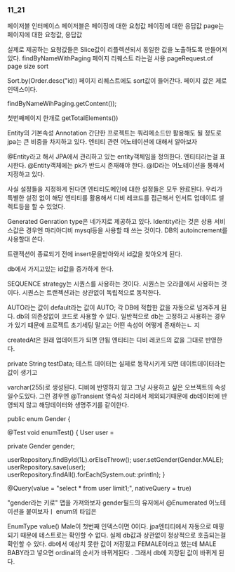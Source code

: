 ### 11_21

페이저블 인터페이스 페이저블은 페이징에 대한 요청값 페이징에 대한 응답값
page는 페이지에 대한 요청값, 응답값 

실제로 제공하는 요청값들은 Slice값이 리플렉션되서 동일한 값을 노출하도록 만들어져있다. 
findByNameWithPaging 페이지 리퀘스트 라는걸 사용
pageRequest.of page size sort

Sort.by(Order.desc("id))
페이지 리퀘스트에도 sort값이 들어간다. 페이지 값은 제로 인덱스이다. 

findByNameWihPaging.getContent());

첫번째페이지 한개로 
getTotalElements())

Entity의 기본속성 Annotation 간단한 프로젝트는 쿼리메소드만 활용해도 될 정도로 
jpa는 큰 비중을 차지하고 있다. 
엔티티 관련 어노테이션에 대해서 알아보자 

@Entity라고 해서 JPA에서 관리하고 있는 entity객체임을 정의한다. 
엔티티라는걸 표시한다. 
@Entity객체에는 pk가 반드시 존재해야 한다. 
@ID라는 어노테이션을 통해서 지정하고 있다. 

사실 설정들을 지정하게 된다면 엔티티도메인에 대한 설정들은 모두 완료된다. 
우리가 특별한 설정 없이 해당 엔티티를 활용해서 디비 레코드를 접근해서 인서트 업데이트 
셀렉트등을 할 수 있었다. 

Generated Genration type은 네가지로 제공하고 있다. Identity라는 것은 
상용 서비스값은 경우엔 마리아디비 mysql등을 사용할 때 쓰는 것이다. 
DB의 autoincrement를 사용할대 쓴다. 

트랜젝션이 종료되기 전에 insert문을받아와서 id값을 찾아오게 된다. 

db에서 가지고있는 id값을 증가하게 한다. 

SEQUENCE strategy는 시퀀스를 사용하는 것이다.
시퀀스는 오라클에서 사용하는 것이다.
시퀀스는 트랜젝션과는 상관없이 독립적으로 동작한다.

AUTO라는 값이 default라는 값이 AUTO;
각 DB에 적합한 값을 자동으로 넘겨주게 된다. db의 의존성없이 코드로 사용할 수 있다. 
일반적으로 db는 고정하고 사용하는 경우가 있기 떄문에 프로젝트 초기세팅 말고는 어떤 속성이 어떻게
존재하는ㄴ 지 

createdAt은 원래 업데이트가 되면 안됨
엔티티는 디비 레코드의 값을 그대로 반영한다. 

private String testData;
테스트 데이터는 실제로 동작시키게 되면 
데이트데이터라는 값이 생기고 

varchar(255)로 생성된다.
디비에 반영하지 않고 그냥 사용하고 싶은 오브젝트의 속성일수도있다. 
그런 경우엔
@Transient 영속성 처리에서 제외되기때문에 db데이터에 반영되지 않고 
해당데이터와 생명주기를 같이한다. 

public enum Gender {
 
@Test 
void enumTest() {
User user = 

private Gender gender;

userRepository.findById(1L).orElseThrow();
user.setGender(Gender.MALE);
userRepository.save(user);
userRepository.findAll().forEach(System.out::println);
}

@Query(value = "select * from user limit1;", nativeQuery = true)

"gender라는 키로" 맵을 가져와보자 
gender필드의 유저에서 
@Enumerated 어노테이션을 붙여보자ㅣ
enum의 타입은 

EnumType value() Male이 첫번째 인덱스이면 0이다.
jpa엔티티에서 자동으로 매핑되기 때문에 테스트로는 확인할 수 없다. 
실제 db값과 상관없이 정상적으로 호출되는걸 확인할 수 있다. 
db에서 예상치 못한 값이 저장됬고 
FEMALE이라고 했는데 
MALE
BABY라고 넣으면
ordinal의 순서가 바뀌게된다 .
그래서 db에 저장된 값이 바뀌게 된다.




















































